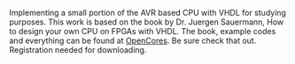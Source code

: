 Implementing a small portion of the AVR based CPU with VHDL for studying
purposes. This work is based on the book by Dr. Juergen Sauermann, How to design
your own CPU on FPGAs with VHDL. The book, example codes and everything can be
found at [OpenCores](https://opencores.org/project/cpu_lecture). Be sure check
that out. Registration needed for downloading.
